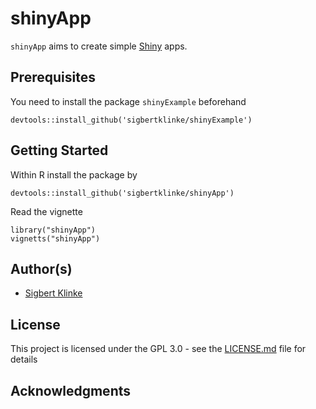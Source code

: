 # shinyApp

```shinyApp``` aims to create simple  [Shiny](shiny.rstudio.com) apps.

## Prerequisites

You need to install the package `shinyExample` beforehand

```devtools::install_github('sigbertklinke/shinyExample')```

## Getting Started

Within R install the package by

```devtools::install_github('sigbertklinke/shinyApp')```

Read the vignette

```
library("shinyApp")
vignetts("shinyApp")
```

## Author(s)

* [Sigbert Klinke](https://github.com/sigbertklinke)

## License

This project is licensed under the GPL 3.0 - see the [LICENSE.md](LICENSE.md) file for details

## Acknowledgments

